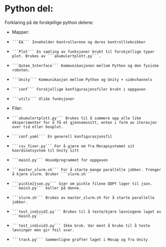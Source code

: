 # Python del:
Forklaring på de forskjellige python delene:
* Mapper:
*     ```EA``` Inneholder Kontrollerene og deres kontrollteknikker
*     ```Plot``` En samling av funksjoner brukt til forskjellige typer plot. Brukes av ```akumulertplott.py```.
*     ```Qutee_Interface``` Kommunikasjonen mellom Python og den fysiske roboten.
*     ```Unity``` Kommunikasjon mellom Python og Unity + sidechannels
*     ```conf``` Forskjellige konfigurasjonsfiler brukt i oppgaven 
*     ```utils``` Ulike funksjoner
* Filer:
*     ```akumulertplott.py``` Brukes til å summere opp alle like eksperimenter for å få et gjennomsnitt, enten i form av iterasjon over tid eller boxplot.
*     ```conf.yaml``` En generell konfigurasjonsfil 
*     ```csv_fixer.py``` For å gjøre om fra Mocapsystemet sit koordinatsystem til Unity sitt
*     ```main3.py``` Hovedprogrammet for oppgaven 
*     ```master_slurm.sh``` For å starte mange parallelle jobber. Trenger å kjøre slurm. Bruker ```slurm.sh```
*     ```pickle2json.py``` Gjør om pickle filene QDPY lager til json. ```main3.py``` kaller på denne. 
*     ```slurm.sh``` Brukes av master_slurm.sh for å starte parallelle jobber.
*     ```test_individ2.py``` Brukes til å teste/kjøre løsningene laget av ```main3.py```
*     ```test_individ3.py``` Ikke bruk. Var ment å bruke til å teste løsninger men gir feil svar.
*     ```track.py``` Sammenligne grafter laget i Mocap og fra Unity

